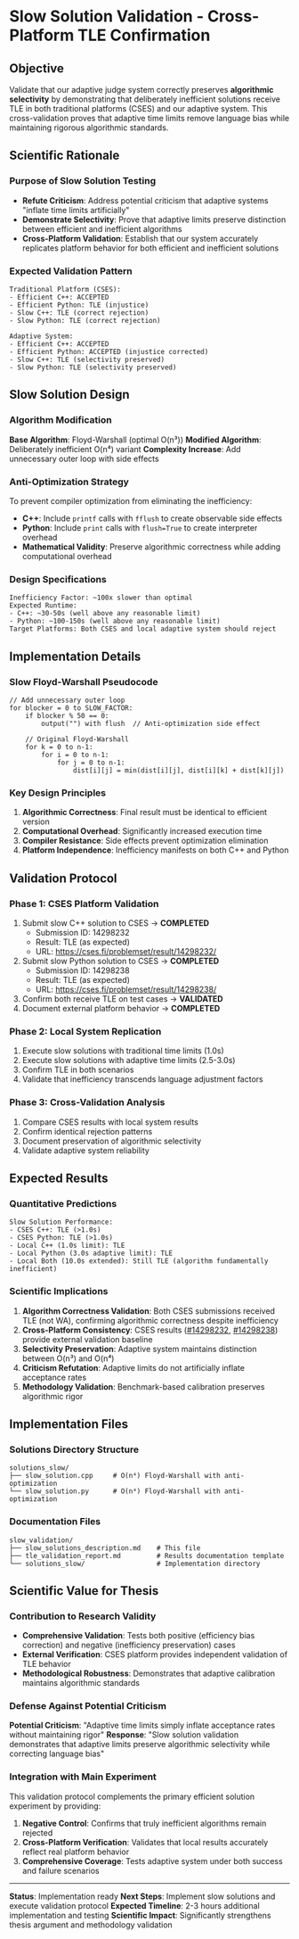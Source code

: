 # Slow Solution Validation - Cross-Platform TLE Confirmation

## Objective

Validate that our adaptive judge system correctly preserves **algorithmic selectivity** by demonstrating that deliberately inefficient solutions receive TLE in both traditional platforms (CSES) and our adaptive system. This cross-validation proves that adaptive time limits remove language bias while maintaining rigorous algorithmic standards.

## Scientific Rationale

### Purpose of Slow Solution Testing
- **Refute Criticism**: Address potential criticism that adaptive systems "inflate time limits artificially"
- **Demonstrate Selectivity**: Prove that adaptive limits preserve distinction between efficient and inefficient algorithms
- **Cross-Platform Validation**: Establish that our system accurately replicates platform behavior for both efficient and inefficient solutions

### Expected Validation Pattern
```
Traditional Platform (CSES):
- Efficient C++: ACCEPTED
- Efficient Python: TLE (injustice)
- Slow C++: TLE (correct rejection)
- Slow Python: TLE (correct rejection)

Adaptive System:
- Efficient C++: ACCEPTED
- Efficient Python: ACCEPTED (injustice corrected)
- Slow C++: TLE (selectivity preserved)
- Slow Python: TLE (selectivity preserved)
```

## Slow Solution Design

### Algorithm Modification
**Base Algorithm**: Floyd-Warshall (optimal O(n³))
**Modified Algorithm**: Deliberately inefficient O(n⁴) variant
**Complexity Increase**: Add unnecessary outer loop with side effects

### Anti-Optimization Strategy
To prevent compiler optimization from eliminating the inefficiency:
- **C++**: Include `printf` calls with `fflush` to create observable side effects
- **Python**: Include `print` calls with `flush=True` to create interpreter overhead
- **Mathematical Validity**: Preserve algorithmic correctness while adding computational overhead

### Design Specifications
```
Inefficiency Factor: ~100x slower than optimal
Expected Runtime: 
- C++: ~30-50s (well above any reasonable limit)
- Python: ~100-150s (well above any reasonable limit)
Target Platforms: Both CSES and local adaptive system should reject
```

## Implementation Details

### Slow Floyd-Warshall Pseudocode
```
// Add unnecessary outer loop
for blocker = 0 to SLOW_FACTOR:
    if blocker % 50 == 0:
        output("") with flush  // Anti-optimization side effect
    
    // Original Floyd-Warshall
    for k = 0 to n-1:
        for i = 0 to n-1:
            for j = 0 to n-1:
                dist[i][j] = min(dist[i][j], dist[i][k] + dist[k][j])
```

### Key Design Principles
1. **Algorithmic Correctness**: Final result must be identical to efficient version
2. **Computational Overhead**: Significantly increased execution time
3. **Compiler Resistance**: Side effects prevent optimization elimination
4. **Platform Independence**: Inefficiency manifests on both C++ and Python

## Validation Protocol

### Phase 1: CSES Platform Validation
1. Submit slow C++ solution to CSES → **COMPLETED**
   - Submission ID: 14298232
   - Result: TLE (as expected)
   - URL: https://cses.fi/problemset/result/14298232/
2. Submit slow Python solution to CSES → **COMPLETED**
   - Submission ID: 14298238
   - Result: TLE (as expected)  
   - URL: https://cses.fi/problemset/result/14298238/
3. Confirm both receive TLE on test cases → **VALIDATED**
4. Document external platform behavior → **COMPLETED**

### Phase 2: Local System Replication
1. Execute slow solutions with traditional time limits (1.0s)
2. Execute slow solutions with adaptive time limits (2.5-3.0s)
3. Confirm TLE in both scenarios
4. Validate that inefficiency transcends language adjustment factors

### Phase 3: Cross-Validation Analysis
1. Compare CSES results with local system results
2. Confirm identical rejection patterns
3. Document preservation of algorithmic selectivity
4. Validate adaptive system reliability

## Expected Results

### Quantitative Predictions
```
Slow Solution Performance:
- CSES C++: TLE (>1.0s)
- CSES Python: TLE (>1.0s)
- Local C++ (1.0s limit): TLE
- Local Python (3.0s adaptive limit): TLE
- Local Both (10.0s extended): Still TLE (algorithm fundamentally inefficient)
```

### Scientific Implications
1. **Algorithm Correctness Validation**: Both CSES submissions received TLE (not WA), confirming algorithmic correctness despite inefficiency
2. **Cross-Platform Consistency**: CSES results ([#14298232](https://cses.fi/problemset/result/14298232/), [#14298238](https://cses.fi/problemset/result/14298238/)) provide external validation baseline
3. **Selectivity Preservation**: Adaptive system maintains distinction between O(n³) and O(n⁴)
4. **Criticism Refutation**: Adaptive limits do not artificially inflate acceptance rates
5. **Methodology Validation**: Benchmark-based calibration preserves algorithmic rigor

## Implementation Files

### Solutions Directory Structure
```
solutions_slow/
├── slow_solution.cpp     # O(n⁴) Floyd-Warshall with anti-optimization
└── slow_solution.py      # O(n⁴) Floyd-Warshall with anti-optimization
```

### Documentation Files
```
slow_validation/
├── slow_solutions_description.md    # This file
├── tle_validation_report.md         # Results documentation template
└── solutions_slow/                  # Implementation directory
```

## Scientific Value for Thesis

### Contribution to Research Validity
- **Comprehensive Validation**: Tests both positive (efficiency bias correction) and negative (inefficiency preservation) cases
- **External Verification**: CSES platform provides independent validation of TLE behavior
- **Methodological Robustness**: Demonstrates that adaptive calibration maintains algorithmic standards

### Defense Against Potential Criticism
**Potential Criticism**: "Adaptive time limits simply inflate acceptance rates without maintaining rigor"
**Response**: "Slow solution validation demonstrates that adaptive limits preserve algorithmic selectivity while correcting language bias"

### Integration with Main Experiment
This validation protocol complements the primary efficient solution experiment by providing:
1. **Negative Control**: Confirms that truly inefficient algorithms remain rejected
2. **Cross-Platform Verification**: Validates that local results accurately reflect real platform behavior
3. **Comprehensive Coverage**: Tests adaptive system under both success and failure scenarios

---

**Status**: Implementation ready
**Next Steps**: Implement slow solutions and execute validation protocol
**Expected Timeline**: 2-3 hours additional implementation and testing
**Scientific Impact**: Significantly strengthens thesis argument and methodology validation
